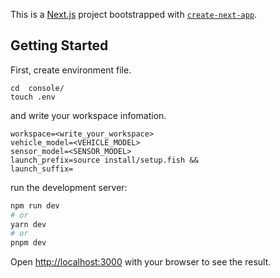This is a [Next.js](https://nextjs.org/) project bootstrapped with [`create-next-app`](https://github.com/vercel/next.js/tree/canary/packages/create-next-app).

## Getting Started

First, create environment file.

```
cd  console/
touch .env
```
and write your workspace infomation.
```
workspace=<write_your_workspace>
vehicle_model=<VEHICLE_MODEL>
sensor_model=<SENSOR_MODEL>
launch_prefix=source install/setup.fish &&
launch_suffix=
```

run the development server:

```bash
npm run dev
# or
yarn dev
# or
pnpm dev
```

Open [http://localhost:3000](http://localhost:3000) with your browser to see the result.
